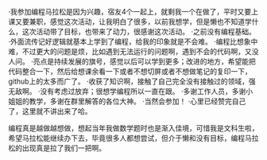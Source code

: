 ·我参加编程马拉松是因为兴趣，宿友4个一起上，就剩我一个在做了，平时又要上课又要兼职，感觉这次活动，让我明白了很多，以前我想学，但是懒也不知道学什么，这次活动带了目标，也带来了动力，很感谢这次活动。
·之前没有编程基础。
·外面流传记好逻辑就基本上学到了编程，给我的印象就是不会难。
·编程比想象中难，不过更大的问题是烦，比如遇到无法运行的问题啊，遇到不会的代码啊，又没人问。
·亮点是持续发展的旗号，感觉以后可以学到更多；改进的地方，希望能把代码整合一下，然后给想课余看一下或者不想切屏或者不想做笔记的复印一下，github上的太多而广了。
·收获了知识啊，接触了自己完全没有接触过的领域，强无敌啊。
·没有考虑过放弃；很想学编程所以一直在跟。
·多谢工作人员，多谢小姐姐的教学，多谢在群里解答的各位大神。
·当然会参加！
·心里已经赞完自己了，这里就不讲出来了哈。

编程真是越做越想做，想起当年我做数学题时也是渐入佳境，可惜我是文科生啦，希望马拉松能继续办下去，毕竟很多人都想尝试，但介于懒和没有目标，编程马拉松的出现真是拉了我们一把啊。